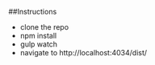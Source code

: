 ##Instructions

* clone the repo
* npm install
* gulp watch
* navigate to http://localhost:4034/dist/